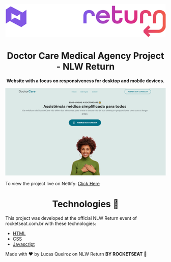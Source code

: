 ![NLW Return](https://github.com/FXharry/NLW-Return/blob/master/assets/Logotipo%20NLW%20return.jpg?raw=true) 

<h1 align="center"> Doctor Care Medical Agency Project - NLW Return </h1>

<p align="center"><b> Website with a focus on responsiveness for desktop and mobile devices. </b></p>

![enter image description here](https://github.com/FXharry/NLW-Return/blob/master/assets/Doctor%20care%201.png?raw=true)



To view the project live on Netlify: [Click Here](https://hfxdoctorcare-nlwreturn.netlify.app/)

<h1 align="center"> Technologies 🚀 </h1>

This project was developed at the official NLW Return event of rocketseat.com.br with these technologies:

- [HTML](https://www.w3schools.com/html/) 
- [CSS](https://www.w3schools.com/css/default.asp) 
- [Javascript](https://www.w3schools.com/js/)

Made with ♥ by Lucas Queiroz on NLW Return <b>BY ROCKETSEAT</b> 👋

